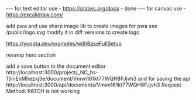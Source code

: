 --- for text editor use - https://platejs.org/docs - done
--- for canvas use - https://excalidraw.com/




add pwa and use sharp image lib to create images for pwa see /public/logo.svg modify it in diff versions to create logo

https://yoopta.dev/examples/withBaseFullSetup

revamp hero section

add a save button to the document editor http://localhost:3000/project/_NC_hs-15lnEnMhezxj3e/document/Vmvn161kt77WQH8FJjvh3
and for saving the api http://localhost:3000/api/documents/Vmvn161kt77WQH8FJjvh3
Request Method:
PATCH
is not working 
